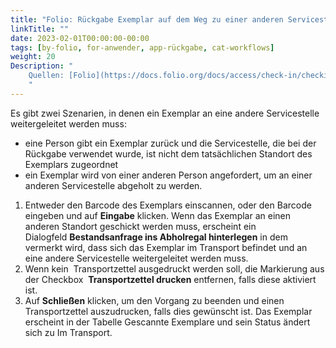 ```yaml
---
title: "Folio: Rückgabe Exemplar auf dem Weg zu einer anderen Servicestelle (Abholregal)"
linkTitle: ""
date: 2023-02-01T00:00:00-00:00
tags: [by-folio, for-anwender, app-rückgabe, cat-workflows]
weight: 20
Description: "
    Quellen: [Folio](https://docs.folio.org/docs/access/check-in/checkin/#checking-in-an-item-on-route-to-another-service-point) & [GBV](https://info.gbv.de/pages/viewpage.action?pageId=843317299)
    "
---
```


Es gibt zwei Szenarien, in denen ein Exemplar an eine andere Servicestelle weitergeleitet werden muss:

-   eine Person gibt ein Exemplar zurück und die Servicestelle, die bei der Rückgabe verwendet wurde, ist nicht dem tatsächlichen Standort des Exemplars zugeordnet
-   ein Exemplar wird von einer anderen Person angefordert, um an einer anderen Servicestelle abgeholt zu werden.
1.  Entweder den Barcode des Exemplars einscannen, oder den Barcode eingeben und auf **Eingabe** klicken. Wenn das Exemplar an einen anderen Standort geschickt werden muss, erscheint ein Dialogfeld **Bestandsanfrage ins Abholregal hinterlegen** in dem vermerkt wird, dass sich das Exemplar im Transport befindet und an eine andere Servicestelle weitergeleitet werden muss.
2.  Wenn kein  Transportzettel ausgedruckt werden soll, die Markierung aus der Checkbox  **Transportzettel drucken** entfernen, falls diese aktiviert ist.
3.  Auf **Schließen** klicken, um den Vorgang zu beenden und einen Transportzettel auszudrucken, falls dies gewünscht ist. Das Exemplar erscheint in der Tabelle Gescannte Exemplare und sein Status ändert sich zu Im Transport.
